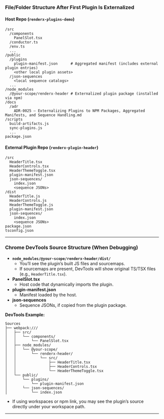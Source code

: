### File/Folder Structure After First Plugin Is Externalized

#### Host Repo (`renderx-plugins-demo`)
```
/src
  /components
    PanelSlot.tsx
  /conductor.ts
  /env.ts
  ...
/public
  /plugins
    plugin-manifest.json      # Aggregated manifest (includes external plugin entries)
    <other local plugin assets>
  /json-sequences
    <local sequence catalogs>
  ...
/node_modules
  /@your-scope/renderx-header # Externalized plugin package (installed via npm)
/docs
  /adr
    ADR-0025 — Externalizing Plugins to NPM Packages, Aggregated Manifests, and Sequence Handling.md
/scripts
  build-artifacts.js
  sync-plugins.js
  ...
package.json
```

#### External Plugin Repo (`renderx-plugin-header`)
```
/src
  HeaderTitle.tsx
  HeaderControls.tsx
  HeaderThemeToggle.tsx
  plugin-manifest.json
  json-sequences/
    index.json
    <sequence JSONs>
/dist
  HeaderTitle.js
  HeaderControls.js
  HeaderThemeToggle.js
  plugin-manifest.json
  json-sequences/
    index.json
    <sequence JSONs>
package.json
tsconfig.json
```

---

### Chrome DevTools Source Structure (When Debugging)

- **`node_modules/@your-scope/renderx-header/dist/`**  
  - You’ll see the plugin’s built JS files and sourcemaps.
  - If sourcemaps are present, DevTools will show original TS/TSX files (e.g., `HeaderTitle.tsx`).
- **PanelSlot.tsx**  
  - Host code that dynamically imports the plugin.
- **plugin-manifest.json**  
  - Manifest loaded by the host.
- **json-sequences**  
  - Sequence JSONs, if copied from the plugin package.

**DevTools Example:**
```
Sources
├── webpack:///
│   ├── src/
│   │   └── components/
│   │       └── PanelSlot.tsx
│   ├── node_modules/
│   │   └── @your-scope/
│   │       └── renderx-header/
│   │           └── src/
│   │               ├── HeaderTitle.tsx
│   │               ├── HeaderControls.tsx
│   │               └── HeaderThemeToggle.tsx
│   └── public/
│       └── plugins/
│           └── plugin-manifest.json
│       └── json-sequences/
│           └── index.json
```
- If using workspaces or npm link, you may see the plugin’s source directly under your workspace path.

---

